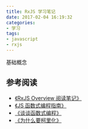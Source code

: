 ```yaml
---
title: RxJS 学习笔记
date: 2017-02-04 16:19:32
categories:
- 学习
tags:
- javascript
- rxjs
---
```

基础概念
<!-- more -->

## 参考阅读

* [《RxJS Overview 阅读笔记》](https://wx.angular.cn/library/article/RxJS%20Overview%E9%98%85%E8%AF%BB%E7%AC%94%E8%AE%B0)
* [《JS 函数式编程指南》](https://www.gitbook.com/book/llh911001/mostly-adequate-guide-chinese/details)
* [《谈谈函数式编程》](https://github.com/joeyguo/blog/issues/10)
* [《为什么要柯里化》](https://gist.github.com/jcouyang/b56a830cd55bd230049f)